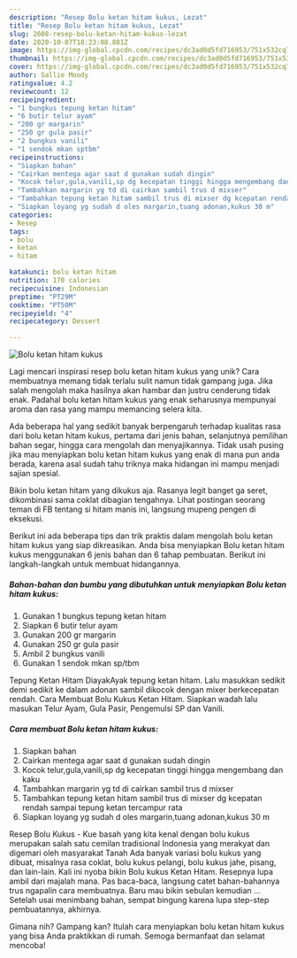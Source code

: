 ```yaml
---
description: "Resep Bolu ketan hitam kukus, Lezat"
title: "Resep Bolu ketan hitam kukus, Lezat"
slug: 2608-resep-bolu-ketan-hitam-kukus-lezat
date: 2020-10-07T18:23:08.881Z
image: https://img-global.cpcdn.com/recipes/dc3ad0d5fd716953/751x532cq70/bolu-ketan-hitam-kukus-foto-resep-utama.jpg
thumbnail: https://img-global.cpcdn.com/recipes/dc3ad0d5fd716953/751x532cq70/bolu-ketan-hitam-kukus-foto-resep-utama.jpg
cover: https://img-global.cpcdn.com/recipes/dc3ad0d5fd716953/751x532cq70/bolu-ketan-hitam-kukus-foto-resep-utama.jpg
author: Sallie Moody
ratingvalue: 4.2
reviewcount: 12
recipeingredient:
- "1 bungkus tepung ketan hitam"
- "6 butir telur ayam"
- "200 gr margarin"
- "250 gr gula pasir"
- "2 bungkus vanili"
- "1 sendok mkan sptbm"
recipeinstructions:
- "Siapkan bahan"
- "Cairkan mentega agar saat d gunakan sudah dingin"
- "Kocok telur,gula,vanili,sp dg kecepatan tinggi hingga mengembang dan kaku"
- "Tambahkan margarin yg td di cairkan sambil trus d mixser"
- "Tambahkan tepung ketan hitam sambil trus di mixser dg kcepatan rendah sampai tepung ketan tercampur rata"
- "Siapkan loyang yg sudah d oles margarin,tuang adonan,kukus 30 m"
categories:
- Resep
tags:
- bolu
- ketan
- hitam

katakunci: bolu ketan hitam 
nutrition: 170 calories
recipecuisine: Indonesian
preptime: "PT29M"
cooktime: "PT50M"
recipeyield: "4"
recipecategory: Dessert

---
```



![Bolu ketan hitam kukus](https://img-global.cpcdn.com/recipes/dc3ad0d5fd716953/751x532cq70/bolu-ketan-hitam-kukus-foto-resep-utama.jpg)

Lagi mencari inspirasi resep bolu ketan hitam kukus yang unik? Cara membuatnya memang tidak terlalu sulit namun tidak gampang juga. Jika salah mengolah maka hasilnya akan hambar dan justru cenderung tidak enak. Padahal bolu ketan hitam kukus yang enak seharusnya mempunyai aroma dan rasa yang mampu memancing selera kita.

Ada beberapa hal yang sedikit banyak berpengaruh terhadap kualitas rasa dari bolu ketan hitam kukus, pertama dari jenis bahan, selanjutnya pemilihan bahan segar, hingga cara mengolah dan menyajikannya. Tidak usah pusing jika mau menyiapkan bolu ketan hitam kukus yang enak di mana pun anda berada, karena asal sudah tahu triknya maka hidangan ini mampu menjadi sajian spesial.

Bikin bolu ketan hitam yang dikukus aja. Rasanya legit banget ga seret, dikombinasi sama coklat dibagian tengahnya. Lihat postingan seorang teman di FB tentang si hitam manis ini, langsung mupeng pengen di eksekusi.


Berikut ini ada beberapa tips dan trik praktis dalam mengolah bolu ketan hitam kukus yang siap dikreasikan. Anda bisa menyiapkan Bolu ketan hitam kukus menggunakan 6 jenis bahan dan 6 tahap pembuatan. Berikut ini langkah-langkah untuk membuat hidangannya.

<!--inarticleads1-->

##### Bahan-bahan dan bumbu yang dibutuhkan untuk menyiapkan Bolu ketan hitam kukus:

1. Gunakan 1 bungkus tepung ketan hitam
1. Siapkan 6 butir telur ayam
1. Gunakan 200 gr margarin
1. Gunakan 250 gr gula pasir
1. Ambil 2 bungkus vanili
1. Gunakan 1 sendok mkan sp/tbm


Tepung Ketan Hitam DiayakAyak tepung ketan hitam. Lalu masukkan sedikit demi sedikit ke dalam adonan sambil dikocok dengan mixer berkecepatan rendah. Cara Membuat Bolu Kukus Ketan Hitam. Siapkan wadah lalu masukan Telur Ayam, Gula Pasir, Pengemulsi SP dan Vanili. 

<!--inarticleads2-->

##### Cara membuat Bolu ketan hitam kukus:

1. Siapkan bahan
1. Cairkan mentega agar saat d gunakan sudah dingin
1. Kocok telur,gula,vanili,sp dg kecepatan tinggi hingga mengembang dan kaku
1. Tambahkan margarin yg td di cairkan sambil trus d mixser
1. Tambahkan tepung ketan hitam sambil trus di mixser dg kcepatan rendah sampai tepung ketan tercampur rata
1. Siapkan loyang yg sudah d oles margarin,tuang adonan,kukus 30 m


Resep Bolu Kukus - Kue basah yang kita kenal dengan bolu kukus merupakan salah satu cemilan tradisional Indonesia yang merakyat dan digemari oleh masyarakat Tanah Ada banyak variasi bolu kukus yang dibuat, misalnya rasa coklat, bolu kukus pelangi, bolu kukus jahe, pisang, dan lain-lain. Kali ini nyoba bikin Bolu kukus Ketan Hitam. Resepnya lupa ambil dari majalah mana. Pas baca-baca, langsung catet bahan-bahannya trus ngapalin cara membuatnya. Baru mau bikin sebulan kemudian … Setelah usai menimbang bahan, sempat bingung karena lupa step-step pembuatannya, akhirnya. 

Gimana nih? Gampang kan? Itulah cara menyiapkan bolu ketan hitam kukus yang bisa Anda praktikkan di rumah. Semoga bermanfaat dan selamat mencoba!
